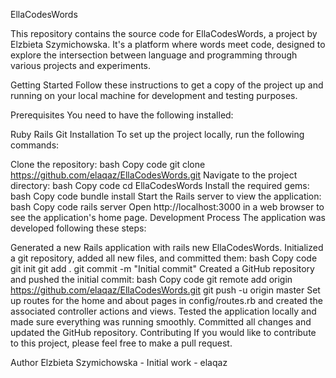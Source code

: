 EllaCodesWords

This repository contains the source code for EllaCodesWords, a project by Elzbieta Szymichowska. It's a platform where words meet code, designed to explore the intersection between language and programming through various projects and experiments.

Getting Started
Follow these instructions to get a copy of the project up and running on your local machine for development and testing purposes.

Prerequisites
You need to have the following installed:

Ruby
Rails
Git
Installation
To set up the project locally, run the following commands:

Clone the repository:
bash
Copy code
git clone https://github.com/elaqaz/EllaCodesWords.git
Navigate to the project directory:
bash
Copy code
cd EllaCodesWords
Install the required gems:
bash
Copy code
bundle install
Start the Rails server to view the application:
bash
Copy code
rails server
Open http://localhost:3000 in a web browser to see the application's home page.
Development Process
The application was developed following these steps:

Generated a new Rails application with rails new EllaCodesWords.
Initialized a git repository, added all new files, and committed them:
bash
Copy code
git init
git add .
git commit -m "Initial commit"
Created a GitHub repository and pushed the initial commit:
bash
Copy code
git remote add origin https://github.com/elaqaz/EllaCodesWords.git
git push -u origin master
Set up routes for the home and about pages in config/routes.rb and created the associated controller actions and views.
Tested the application locally and made sure everything was running smoothly.
Committed all changes and updated the GitHub repository.
Contributing
If you would like to contribute to this project, please feel free to make a pull request.

Author
Elzbieta Szymichowska - Initial work - elaqaz









